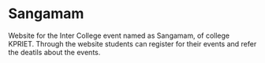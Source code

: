 # Sangamam
Website for the Inter College event named as Sangamam, of college  KPRIET. Through the website students can register for their events and refer the deatils about the events. 
